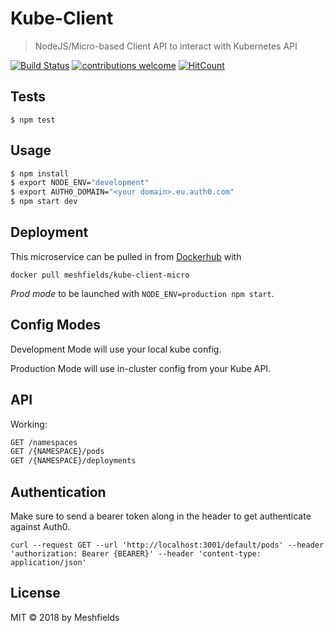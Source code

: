 # Kube-Client
> NodeJS/Micro-based Client API to interact with Kubernetes API

[![Build Status](https://travis-ci.org/meshfields/kube-client-micro.svg?branch=master)](https://travis-ci.org/meshfields/kube-client-micro) [![contributions welcome](https://img.shields.io/badge/contributions-welcome-brightgreen.svg?style=flat)](https://github.com/nottinhill/kube-client-micro/issues) [![HitCount](http://hits.dwyl.io/nottinhil/kube-client-micro.svg)](http://hits.dwyl.io/nottinhil/kube-client-micro) 

## Tests

```
$ npm test
```

## Usage

```bash
$ npm install
$ export NODE_ENV="development"
$ export AUTH0_DOMAIN="<your domain>.eu.auth0.com"
$ npm start dev
```

## Deployment

This microservice can be pulled in from [Dockerhub](https://hub.docker.com/r/meshfields/kube-client-micro) with

`docker pull meshfields/kube-client-micro`

*Prod mode* to be launched with `NODE_ENV=production npm start`.

## Config Modes

Development Mode will use your local kube config.

Production Mode will use in-cluster config from your Kube API.


## API

Working:

```bash
GET /namespaces
GET /{NAMESPACE}/pods
GET /{NAMESPACE}/deployments
```

## Authentication

Make sure to send a bearer token along in the header to get authenticate against Auth0.

```
curl --request GET --url 'http://localhost:3001/default/pods' --header 'authorization: Bearer {BEARER}' --header 'content-type: application/json'
```

## License

MIT © 2018 by Meshfields